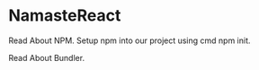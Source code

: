 # NamasteReact

Read About NPM.
Setup npm into our project using cmd npm init.

Read About Bundler.

